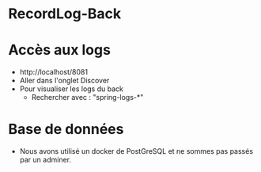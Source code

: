 # RecordLog-Back

# Accès aux logs
 * http://localhost/8081
 * Aller dans l'onglet Discover
 * Pour visualiser les logs du back
   * Rechercher avec : "spring-logs-*"

# Base de données
 * Nous avons utilisé un docker de PostGreSQL et ne sommes pas passés par un adminer.
